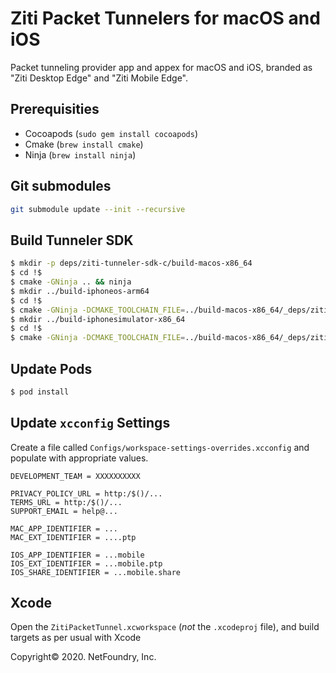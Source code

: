 # Ziti Packet Tunnelers for macOS and iOS 
Packet tunneling provider app and appex for macOS and iOS, branded as "Ziti Desktop Edge" and "Ziti Mobile Edge".

## Prerequisities
* Cocoapods (`sudo gem install cocoapods`)
* Cmake (`brew install cmake`)
* Ninja (`brew install ninja`)

## Git submodules
```bash
git submodule update --init --recursive
```

## Build Tunneler SDK
```bash
$ mkdir -p deps/ziti-tunneler-sdk-c/build-macos-x86_64
$ cd !$
$ cmake -GNinja .. && ninja
$ mkdir ../build-iphoneos-arm64
$ cd !$
$ cmake -GNinja -DCMAKE_TOOLCHAIN_FILE=../build-macos-x86_64/_deps/ziti-sdk-c-src/toolchains/iOS-arm64.cmake .. && ninja
$ mkdir ../build-iphonesimulator-x86_64
$ cd !$
$ cmake -GNinja -DCMAKE_TOOLCHAIN_FILE=../build-macos-x86_64/_deps/ziti-sdk-c-src/toolchains/iOS-x86_64.cmake .. && ninja
```
## Update Pods
```bash
$ pod install
```

## Update `xcconfig` Settings
Create a file called `Configs/workspace-settings-overrides.xcconfig` and populate with appropriate values. 
```
DEVELOPMENT_TEAM = XXXXXXXXXX

PRIVACY_POLICY_URL = http:/$()/...
TERMS_URL = http:/$()/...
SUPPORT_EMAIL = help@...

MAC_APP_IDENTIFIER = ...
MAC_EXT_IDENTIFIER = ....ptp

IOS_APP_IDENTIFIER = ...mobile
IOS_EXT_IDENTIFIER = ...mobile.ptp
IOS_SHARE_IDENTIFIER = ...mobile.share
```

## Xcode
Open the `ZitiPacketTunnel.xcworkspace` (_not_ the `.xcodeproj` file), and build targets as per usual with Xcode

Copyright&copy; 2020. NetFoundry, Inc.
